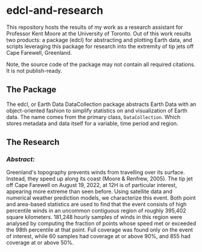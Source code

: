 # edcl-and-research

This repository hosts the results of my work as a research assistant for Professor Kent Moore at the University of Toronto. Out of this work results two products: a package (edcl) for abstracting and plotting Earth data, and scripts leveraging this package for research into the extremity of tip jets off Cape Farewell, Greenland.

Note, the source code of the package may not contain all required citations. It is not publish-ready.


## The Package
The edcl, or Earth Data DataCollection package abstracts Earth Data with an object-oriented fashion to simplify statistics on and visualization of Earth data. The name comes from the primary class, `DataCollection`. Which stores metadata and data itself for a variable, time period and region.

## The Research
### _Abstract:_
Greenland's topography prevents winds from travelling over its surface. Instead, they speed up along its coast (Moore & Renfrew, 2005). The tip jet off Cape Farewell on August 19, 2022, at 12H is of particular interest, appearing more extreme than seen before. Using satellite data and numerical weather prediction models, we characterize this event. Both point and area-based statistics are used to find that the event consists of high percentile winds in an uncommon contiguous region of roughly 395,402 square kilometers. 181,248 hourly samples of winds in this region were analysed by computing the fraction of points whose speed met or exceeded the 98th percentile at that point. Full coverage was found only on the event of interest, while 60 samples had coverage at or above 90%, and 855 had coverage at or above 50%.


